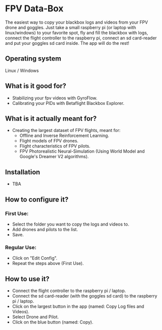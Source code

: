 # FPV Data-Box
The easiest way to copy your blackbox logs and videos from your FPV drone and goggles.
Just take a small raspberry pi (or laptop with linux/windows) to your favorite spot, fly and fill the blackbox with logs, connect the flight controller to the raspberry pi, connect an sd card-reader and put your goggles sd card inside. The app will do the rest!

## Operating system
Linux / Windows

## What is it good for?
* Stabilizing your fpv videos with GyroFlow.
* Calibrating your PIDs with Betaflight Blackbox Explorer.

## What is it actually meant for?
* Creating the largest dataset of FPV flights, meant for:
  * Offline and Inverse Reinforcement Learning.
  * Flight models of FPV drones.
  * Flight characteristics of FPV pilots.
  * FPV Photorealistic Neural-Simulation (Using World Model and Google's Dreamer V2 algorithms).

## Installation
- TBA

## How to configure it?
### First Use:
* Select the folder you want to copy the logs and videos to.
* Add drones and pilots to the list.
* Save.
### Regular Use:
* Click on "Edit Config".
* Repeat the steps above (First Use).


## How to use it?
* Connect the flight controller to the raspberry pi / laptop.
* Connect the sd card-reader (with the goggles sd card) to the raspberry pi / laptop.
* Click on the largest button in the app (named: Copy Log files and Videos).
* Select Drone and Pilot.
* Click on the blue button (named: Copy).
